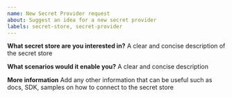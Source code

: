 ```yaml
---
name: New Secret Provider request
about: Suggest an idea for a new secret provider
labels: secret-store, secret-provider
---
```


**What secret store are you interested in?**
A clear and concise description of the secret store

**What scenarios would it enable you?**
A clear and concise description

**More information**
Add any other information that can be useful such as docs, SDK, samples on how to connect to the secret store

